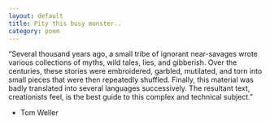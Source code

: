 ```yaml
---
layout: default
title: Pity this busy monster..
category: poem
---
```


“Several thousand years ago, a small tribe of ignorant near-savages wrote various collections of myths, wild tales, lies, and gibberish. Over the centuries, these stories were embroidered, garbled, mutilated, and torn into small pieces that were then repeatedly shuffled. Finally, this material was badly translated into several languages successively. The resultant text, creationists feel, is the best guide to this complex and technical subject.”

- Tom Weller